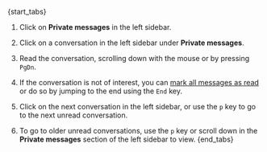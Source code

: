 {start_tabs}
1. Click on **Private messages** in the left sidebar.

2. Click on a conversation in the left sidebar under **Private messages**.

3. Read the conversation, scrolling down with the mouse or by pressing `PgDn`.

4. If the conversation is not of interest, you can
   [mark all messages as read](/help/marking-messages-as-read) or do so by jumping
   to the end using the `End` key.

5. Click on the next conversation in the left sidebar, or use the `p` key to go to the
   next unread conversation.

6. To go to older unread conversations, use the `p` key or scroll down in the
   **Private messages** section of the left sidebar to view.
{end_tabs}
